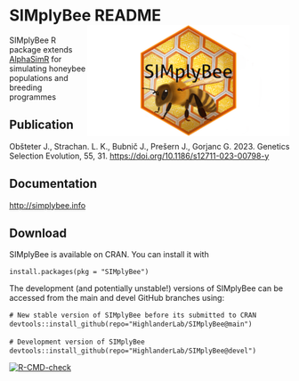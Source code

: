 # SIMplyBee README <img src="vignettes/SIMplyBee_logo_small.png" align="right" height="200"/>

SIMplyBee R package extends [AlphaSimR](https://CRAN.R-project.org/package=AlphaSimR)
for simulating honeybee populations and breeding programmes

## Publication

Obšteter J., Strachan. L. K., Bubnič J., Prešern J., Gorjanc G. 2023. Genetics Selection Evolution, 55, 31. https://doi.org/10.1186/s12711-023-00798-y

## Documentation

http://simplybee.info

## Download

SIMplyBee is available on CRAN. You can install it with

    install.packages(pkg = "SIMplyBee")

The development (and potentially unstable!) versions of SIMplyBee can be
accessed from the main and devel GitHub branches using:

    # New stable version of SIMplyBee before its submitted to CRAN
    devtools::install_github(repo="HighlanderLab/SIMplyBee@main")

    # Development version of SIMplyBee
    devtools::install_github(repo="HighlanderLab/SIMplyBee@devel")

<!-- badges: start -->
  [![R-CMD-check](https://github.com/HighlanderLab/SIMplyBee/actions/workflows/R-CMD-check.yaml/badge.svg)](https://github.com/HighlanderLab/SIMplyBee/actions/workflows/R-CMD-check.yaml)
<!-- badges: end -->
